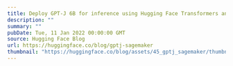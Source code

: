 ```yaml
---
title: Deploy GPT-J 6B for inference using Hugging Face Transformers and Amazon SageMaker
description: ""
summary: ""
pubDate: Tue, 11 Jan 2022 00:00:00 GMT
source: Hugging Face Blog
url: https://huggingface.co/blog/gptj-sagemaker
thumbnail: "https://huggingface.co/blog/assets/45_gptj_sagemaker/thumbnail.png"
---
```


